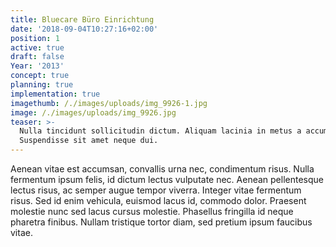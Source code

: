 ```yaml
---
title: Bluecare Büro Einrichtung
date: '2018-09-04T10:27:16+02:00'
position: 1
active: true
draft: false
Year: '2013'
concept: true
planning: true
implementation: true
imagethumb: /./images/uploads/img_9926-1.jpg
image: /./images/uploads/img_9926.jpg
teaser: >-
  Nulla tincidunt sollicitudin dictum. Aliquam lacinia in metus a accumsan.
  Suspendisse sit amet neque dui.
---
```

Aenean vitae est accumsan, convallis urna nec, condimentum risus. Nulla fermentum ipsum felis, id dictum lectus vulputate nec. Aenean pellentesque lectus risus, ac semper augue tempor viverra. Integer vitae fermentum risus. Sed id enim vehicula, euismod lacus id, commodo dolor. Praesent molestie nunc sed lacus cursus molestie. Phasellus fringilla id neque pharetra finibus. Nullam tristique tortor diam, sed pretium ipsum faucibus vitae.
